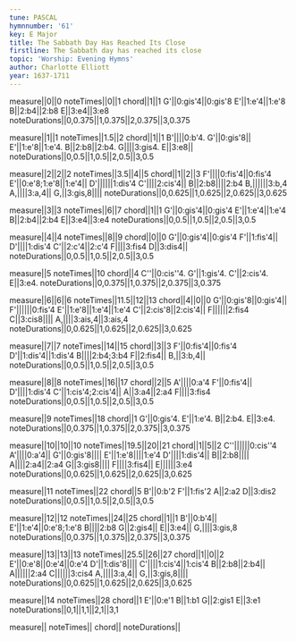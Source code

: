 ```yaml
---
tune: PASCAL
hymnnumber: '61'
key: E Major
title: The Sabbath Day Has Reached Its Close
firstline: The Sabbath day has reached its close
topic: 'Worship: Evening Hymns'
author: Charlotte Elliott
year: 1637-1711
---
```

measure||0||0
noteTimes||0||1
chord||1||1
G'||0:gis'4||0:gis'8
E'||1:e'4||1:e'8
B||2:b4||2:b8
E||3:e4||3:e8
noteDurations||0,0.375||1,0.375||2,0.375||3,0.375

measure||1||1
noteTimes||1.5||2
chord||1||1
B'||||0:b'4.
G'||0:gis'8||
E'||1:e'8||1:e'4.
B||2:b8||2:b4.
G||||3:gis4.
E||3:e8||
noteDurations||0,0.5||1,0.5||2,0.5||3,0.5

measure||2||2||2
noteTimes||3.5||4||5
chord||1||2||3
F'||||0:fis'4||0:fis'4
E'||0:e'8;1:e'8||1:e'4||
D'||||||1:dis'4
C'||||2:cis'4||
B||2:b8||||2:b4
B,||||||3:b,4
A,||||3:a,4||
G,||3:gis,8||||
noteDurations||0,0.625||1,0.625||2,0.625||3,0.625

measure||3||3
noteTimes||6||7
chord||1||1
G'||0:gis'4||0:gis'4
E'||1:e'4||1:e'4
B||2:b4||2:b4
E||3:e4||3:e4
noteDurations||0,0.5||1,0.5||2,0.5||3,0.5

measure||4||4
noteTimes||8||9
chord||0||0
G'||0:gis'4||0:gis'4
F'||1:fis'4||
D'||||1:dis'4
C'||2:c'4||2:c'4
F||||3:fis4
D||3:dis4||
noteDurations||0,0.5||1,0.5||2,0.5||3,0.5

measure||5
noteTimes||10
chord||4
C''||0:cis''4.
G'||1:gis'4.
C'||2:cis'4.
E||3:e4.
noteDurations||0,0.375||1,0.375||2,0.375||3,0.375

measure||6||6||6
noteTimes||11.5||12||13
chord||4||0||0
G'||0:gis'8||0:gis'4||
F'||||||0:fis'4
E'||1:e'8||1:e'4||1:e'4
C'||2:cis'8||2:cis'4||
F||||||2:fis4
C||3:cis8||||
A,||||3:ais,4||3:ais,4
noteDurations||0,0.625||1,0.625||2,0.625||3,0.625

measure||7||7
noteTimes||14||15
chord||3||3
F'||0:fis'4||0:fis'4
D'||1:dis'4||1:dis'4
B||||2:b4;3:b4
F||2:fis4||
B,||3:b,4||
noteDurations||0,0.5||1,0.5||2,0.5||3,0.5

measure||8||8
noteTimes||16||17
chord||2||5
A'||||0:a'4
F'||0:fis'4||
D'||||1:dis'4
C'||1:cis'4;2:cis'4||
A||3:a4||2:a4
F||||3:fis4
noteDurations||0,0.5||1,0.5||2,0.5||3,0.5

measure||9
noteTimes||18
chord||1
G'||0:gis'4.
E'||1:e'4.
B||2:b4.
E||3:e4.
noteDurations||0,0.375||1,0.375||2,0.375||3,0.375

measure||10||10||10
noteTimes||19.5||20||21
chord||1||5||2
C''||||||0:cis''4
A'||||0:a'4||
G'||0:gis'8||||
E'||1:e'8||||1:e'4
D'||||1:dis'4||
B||2:b8||||
A||||2:a4||2:a4
G||3:gis8||||
F||||3:fis4||
E||||||3:e4
noteDurations||0,0.625||1,0.625||2,0.625||3,0.625

measure||11
noteTimes||22
chord||5
B'||0:b'2
F'||1:fis'2
A||2:a2
D||3:dis2
noteDurations||0,0.5||1,0.5||2,0.5||3,0.5

measure||12||12
noteTimes||24||25
chord||1||1
B'||0:b'4||
E'||1:e'4||0:e'8;1:e'8
B||||2:b8
G||2:gis4||
E||3:e4||
G,||||3:gis,8
noteDurations||0,0.375||1,0.375||2,0.375||3,0.375

measure||13||13||13
noteTimes||25.5||26||27
chord||1||0||2
E'||0:e'8||0:e'4||0:e'4
D'||1:dis'8||||
C'||||1:cis'4||1:cis'4
B||2:b8||2:b4||
A||||||2:a4
C||||||3:cis4
A,||||3:a,4||
G,||3:gis,8||||
noteDurations||0,0.625||1,0.625||2,0.625||3,0.625

measure||14
noteTimes||28
chord||1
E'||0:e'1
B||1:b1
G||2:gis1
E||3:e1
noteDurations||0,1||1,1||2,1||3,1

measure||
noteTimes||
chord||
noteDurations||

